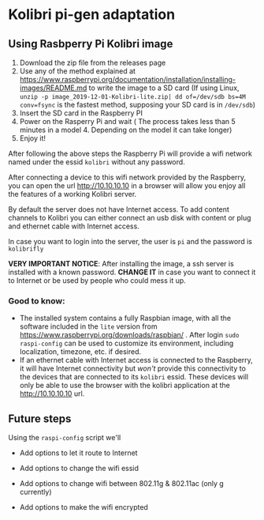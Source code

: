 # Kolibri pi-gen adaptation



## Using Rasbperry Pi Kolibri image

1. Download the zip file from the releases page
2. Use any of the method explained at https://www.raspberrypi.org/documentation/installation/installing-images/README.md to write the image to a SD card (If using Linux, `unzip -p image_2019-12-01-Kolibri-lite.zip| dd of=/dev/sdb bs=4M conv=fsync` is the fastest method, supposing your SD card is in `/dev/sdb`)
3. Insert the SD card in the Raspberry PI
4. Power on the Rasperry Pi and wait ( The process takes less than 5 minutes in a model 4. Depending on the model it can take longer)
5. Enjoy it!



After following the above steps the Raspberry Pi will provide a wifi network named under the essid `kolibri` without any password.

After connecting a device to this wifi network provided by the Raspberry, you can open the url http://10.10.10.10 in a browser will allow you enjoy all the features of a working Kolibri server.

By default the server does not have Internet access. To add content channels to Kolibri you can either connect an usb disk with content or plug and ethernet cable with Internet access.

In case you want to login into the server, the user is `pi` and the password is `kolibrifly`

**VERY IMPORTANT NOTICE**: After installing the image, a ssh server is installed with a known password. **CHANGE IT** in case you want to connect it to Internet or be used by people who could mess it up.


### Good to know:
- The installed system contains a fully Raspbian image, with all the software included in the `lite` version from https://www.raspberrypi.org/downloads/raspbian/ . After login `sudo raspi-config` can be used to customize its environment, including localization, timezone, etc. if desired.
- If an ethernet cable with Internet access is connected to the Raspberry, it will have Internet connectivity but *won't* provide this connectivity to the devices that are connected to its `kolibri` essid. These devices will only be able to use the browser with the kolibri application at the http://10.10.10.10 url.



## Future steps

Using the `raspi-config` script we'll

- Add options to let it route to Internet

- Add options to change the wifi essid

- Add options to change wifi between 802.11g & 802.11ac (only g currently)

- Add options to make the wifi encrypted

